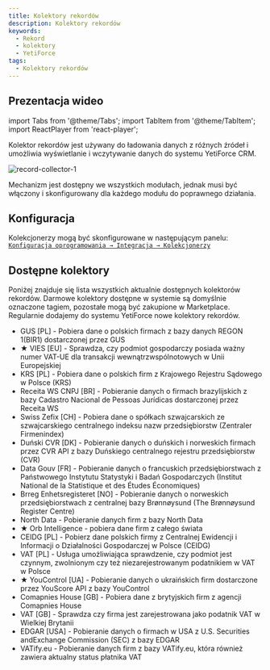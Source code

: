 ```yaml
---
title: Kolektory rekordów
description: Kolektory rekordów
keywords:
  - Rekord
  - kolektory
  - YetiForce
tags:
  - Kolektory rekordów
---
```


## Prezentacja wideo

import Tabs from '@theme/Tabs';
import TabItem from '@theme/TabItem';
import ReactPlayer from 'react-player';

<Tabs groupId="XlIXiQpC9ug">
    <TabItem value="youtube-XlIXiQpC9ug" label="🎬 YouTube">
        <ReactPlayer
            url="https://www.youtube.com/watch?v=XlIXiQpC9ug"
            width="100%"
            height="500px"
            controls={true}
        />
    </TabItem>
    <TabItem value="yetiforce-XlIXiQpC9ug" label="🎥 YetiForce TV">
        <ReactPlayer url="/video/record-collector.mp4" width="100%" height="500px" controls={true} />
    </TabItem>
</Tabs>

Kolektor rekordów jest używany do ładowania danych z różnych źródeł i umożliwia wyświetlanie i wczytywanie danych do systemu YetiForce CRM.

![record-collector-1](record-collector-1.jpg)

Mechanizm jest dostępny we wszystkich modułach, jednak musi być włączony i skonfigurowany dla każdego modułu do poprawnego działania.

## Konfiguracja

Kolekcjonerzy mogą być skonfigurowane w następującym panelu: [`Konfiguracja oprogramowania → Integracja → Kolekcjonerzy`](/administrator-guides/integration/record-collectors/)

## Dostępne kolektory

Poniżej znajduje się lista wszystkich aktualnie dostępnych kolektorów rekordów. Darmowe kolektory dostępne w systemie są domyślnie oznaczone tagiem, pozostałe mogą być zakupione w Marketplace. Regularnie dodajemy do systemu YetiForce nowe kolektory rekordów.

- GUS [PL] - Pobiera dane o polskich firmach z bazy danych REGON 1(BIR1) dostarczonej przez GUS
- ★ VIES [EU] - Sprawdza, czy podmiot gospodarczy posiada ważny numer VAT-UE dla transakcji wewnątrzwspólnotowych w Unii Europejskiej
- KRS [PL] - Pobiera dane o polskich firm z Krajowego Rejestru Sądowego w Polsce (KRS)
- Receita WS CNPJ [BR] - Pobieranie danych o firmach brazylijskich z bazy Cadastro Nacional de Pessoas Jurídicas dostarczonej przez Receita WS
- Swiss Zefix [CH] - Pobiera dane o spółkach szwajcarskich ze szwajcarskiego centralnego indeksu nazw przedsiębiorstw (Zentraler Firmenindex)
- Duński CVR [DK] - Pobieranie danych o duńskich i norweskich firmach przez CVR API z bazy Duńskiego centralnego rejestru przedsiębiorstw (CVR)
- Data Gouv [FR] - Pobieranie danych o francuskich przedsiębiorstwach z Państwowego Instytutu Statystyki i Badań Gospodarczych (Institut National de la Statistique et des Études Économiques)
- Brreg Enhetsregisteret [NO] - Pobieranie danych o norweskich przedsiębiorstwach z centralnej bazy Brønnøysund (The Brønnøysund Register Centre)
- North Data - Pobieranie danych firm z bazy North Data
- ★ Orb Intelligence - pobiera dane firm z całego świata
- CEIDG [PL] - Pobierz dane polskich firmy z Centralnej Ewidencji i Informacji o Działalności Gospodarczej w Polsce (CEIDG)
- VAT [PL] - Usługa umożliwiająca sprawdzenie, czy podmiot jest czynnym, zwolnionym czy też niezarejestrowanym podatnikiem w VAT w Polsce
- ★ YouControl [UA] - Pobieranie danych o ukraińskich firm dostarczone przez YouScore API z bazy YouControl
- Comapnies House [GB] - Pobiera dane z brytyjskich firm z agencji Comapnies House
- VAT [GB] - Sprawdza czy firma jest zarejestrowana jako podatnik VAT w Wielkiej Brytanii
- EDGAR [USA] - Pobieranie danych o firmach w USA z U.S. Securities andExchange Commission (SEC) z bazy EDGAR
- VATify.eu - Pobieranie danych firm z bazy VATify.eu, która również zawiera aktualny status płatnika VAT
